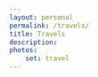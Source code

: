 ```yaml
---
layout: personal
permalink: /travels/
title: Travels
description: 
photos:
    set: travel
---
```


